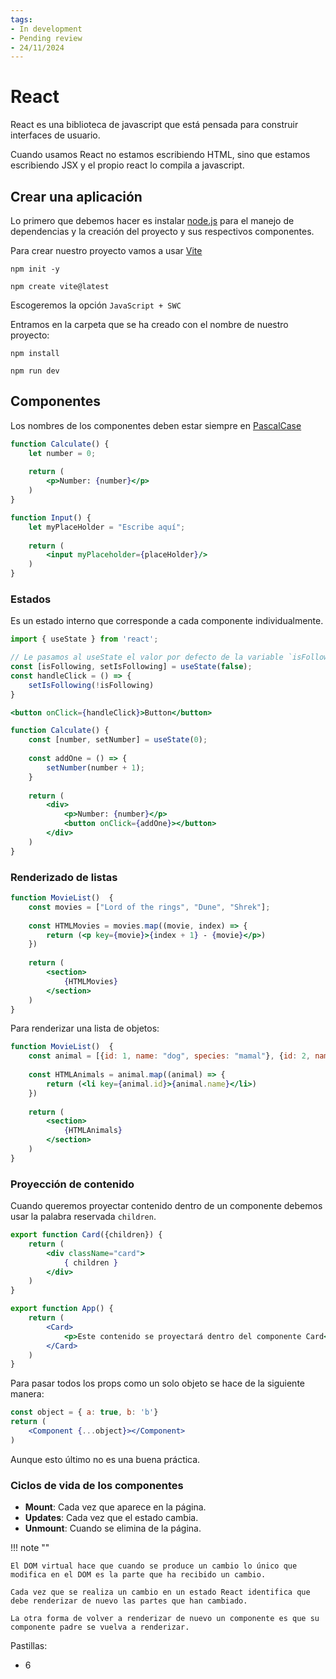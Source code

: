 ```yaml
---
tags:
- In development
- Pending review
- 24/11/2024
---
```


# React

React es una biblioteca de javascript que está pensada para construir interfaces de usuario.

Cuando usamos React no estamos escribiendo HTML, sino que estamos escribiendo JSX y el propio react lo compila a javascript.

## Crear una aplicación

Lo primero que debemos hacer es instalar [node.js][node] para el manejo de dependencias y la creación del proyecto y sus
respectivos componentes.

Para crear nuestro proyecto vamos a usar [Vite][vite]

```shell
npm init -y
```

```shell
npm create vite@latest
```

Escogeremos la opción `JavaScript + SWC`

Entramos en la carpeta que se ha creado con el nombre de nuestro proyecto:

```shell
npm install
```

```shell
npm run dev
```

## Componentes

Los nombres de los componentes deben estar siempre en [PascalCase][pascal]

```jsx
function Calculate() {
    let number = 0;
    
    return (
        <p>Number: {number}</p>
    )
}
```

```jsx
function Input() {
    let myPlaceHolder = "Escribe aquí";
    
    return (
        <input myPlaceholder={placeHolder}/>
    )
}
```

### Estados

Es un estado interno que corresponde a cada componente individualmente.

```jsx
import { useState } from 'react';
```

```jsx
// Le pasamos al useState el valor por defecto de la variable `isFollowing`
const [isFollowing, setIsFollowing] = useState(false);
const handleClick = () => {
    setIsFollowing(!isFollowing)
}
```

```jsx
<button onClick={handleClick}>Button</button>
```

```jsx
function Calculate() {
    const [number, setNumber] = useState(0);
    
    const addOne = () => {
        setNumber(number + 1);
    }
    
    return (
        <div>
            <p>Number: {number}</p>
            <button onClick={addOne}></button>
        </div>
    )
}
```

### Renderizado de listas

```jsx
function MovieList()  {
    const movies = ["Lord of the rings", "Dune", "Shrek"];
    
    const HTMLMovies = movies.map((movie, index) => {
        return (<p key={movie}>{index + 1} - {movie}</p>)
    })
    
    return (
        <section>
            {HTMLMovies}
        </section>
    )
}
```

Para renderizar una lista de objetos:

```jsx
function MovieList()  {
    const animal = [{id: 1, name: "dog", species: "mamal"}, {id: 2, name: "shark", species: "fish"}];
    
    const HTMLAnimals = animal.map((animal) => {
        return (<li key={animal.id}>{animal.name}</li>)
    })
    
    return (
        <section>
            {HTMLAnimals}
        </section>
    )
}
```

### Proyección de contenido

Cuando queremos proyectar contenido dentro de un componente debemos usar la palabra reservada `children`.

```jsx
export function Card({children}) {
    return (
        <div className="card">
            { children }
        </div>
    )
}
```

```jsx
export function App() {
    return (
        <Card>
            <p>Este contenido se proyectará dentro del componente Card</p>
        </Card>
    )
}
```

Para pasar todos los props como un solo objeto se hace de la siguiente manera:

```jsx
const object = { a: true, b: 'b'}
return (
    <Component {...object}></Component>
)
```

Aunque esto último no es una buena práctica.

### Ciclos de vida de los componentes

- **Mount**: Cada vez que aparece en la página.
- **Updates**: Cada vez que el estado cambia.
- **Unmount**: Cuando se elimina de la página.

!!! note ""

    El DOM virtual hace que cuando se produce un cambio lo único que modifica en el DOM es la parte que ha recibido un cambio.

    Cada vez que se realiza un cambio en un estado React identifica que debe renderizar de nuevo las partes que han cambiado.

    La otra forma de volver a renderizar de nuevo un componente es que su componente padre se vuelva a renderizar.


[node]: ../../../others/node/index.md
[vite]: https://vite.dev/
[pascal]:   ../../../others/cases/index.md





Pastillas:
 - 6 